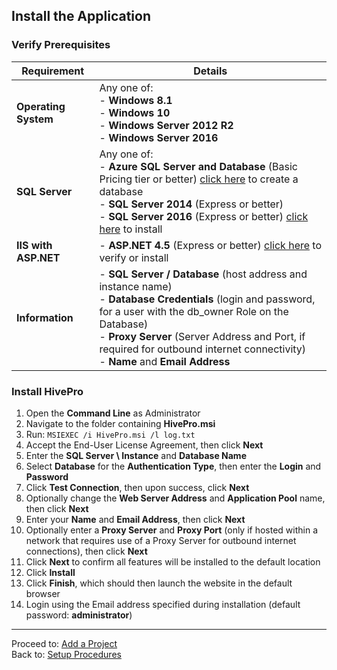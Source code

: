 ## Install the Application
### Verify Prerequisites

Requirement|Details|
------------ | ------------ |
**Operating System**|Any one of:<br>- **Windows 8.1**<br>- **Windows 10**<br>- **Windows Server 2012 R2**<br>- **Windows Server 2016**|
**SQL Server**|Any one of:<br>- **Azure SQL Server and Database** (Basic Pricing tier or better) [click here](Procure-a-SQL-Server-Database.md) to create a database<br>- **SQL Server 2014** (Express or better)<br>- **SQL Server 2016** (Express or better) [click here](SQL-Server-Setup.md) to install<br>|
**IIS with ASP.NET**|- **ASP.NET 4.5** (Express or better) [click here](Enable-IIS-and-NET-45.md) to verify or install|
**Information**|- **SQL Server / Database** (host address and instance name)<br>- **Database Credentials** (login and password, for a user with the db_owner Role on the Database)<br>- **Proxy Server** (Server Address and Port, if required for outbound internet connectivity)<br>- **Name** and **Email Address**|

### Install HivePro
1. Open the **Command Line** as Administrator
1. Navigate to the folder containing **HivePro.msi**
1. Run: `MSIEXEC /i HivePro.msi /l log.txt`
1. Accept the End-User License Agreement, then click **Next**
1. Enter the **SQL Server \ Instance** and **Database Name**
1. Select **Database** for the **Authentication Type**, then enter the **Login** and **Password**
1. Click **Test Connection**, then upon success, click **Next**
1. Optionally change the **Web Server Address** and **Application Pool** name, then click **Next**
1. Enter your **Name** and **Email Address**, then click **Next**
1. Optionally enter a **Proxy Server** and **Proxy Port** (only if hosted within a network that requires use of a Proxy Server for outbound internet connections), then click **Next**
1. Click **Next** to confirm all features will be installed to the default location
1. Click **Install**
1. Click **Finish**, which should then launch the website in the default browser
1. Login using the Email address specified during installation (default password: **administrator**)

---

Proceed to: [Add a Project](Add-a-Project.md#add-a-project)
<br>Back to: [Setup Procedures](README.md#setup-procedures)
